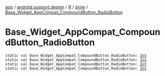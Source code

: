 [app](../../../index.md) / [android.support.design](../../index.md) / [R](../index.md) / [style](index.md) / [Base_Widget_AppCompat_CompoundButton_RadioButton](.)

# Base_Widget_AppCompat_CompoundButton_RadioButton

`static val Base_Widget_AppCompat_CompoundButton_RadioButton: `[`Int`](https://kotlinlang.org/api/latest/jvm/stdlib/kotlin/-int/index.html)
`static val Base_Widget_AppCompat_CompoundButton_RadioButton: `[`Int`](https://kotlinlang.org/api/latest/jvm/stdlib/kotlin/-int/index.html)
`static val Base_Widget_AppCompat_CompoundButton_RadioButton: `[`Int`](https://kotlinlang.org/api/latest/jvm/stdlib/kotlin/-int/index.html)
`static val Base_Widget_AppCompat_CompoundButton_RadioButton: `[`Int`](https://kotlinlang.org/api/latest/jvm/stdlib/kotlin/-int/index.html)